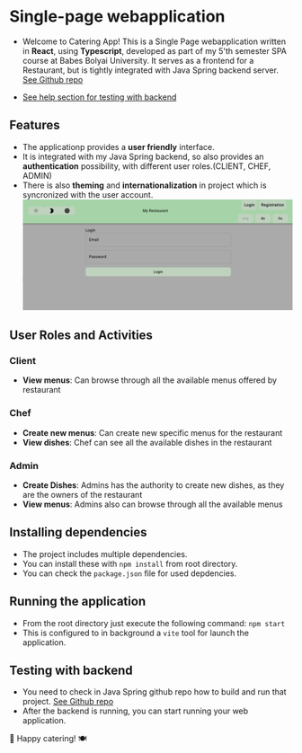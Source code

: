 # Single-page webapplication

- Welcome to Catering App! This is a Single Page webapplication written in **React**, using **Typescript**, developed as part of my 5'th semester SPA course at Babes Bolyai University. It serves as a frontend for a Restaurant, but is tightly integrated with Java Spring backend server. [See Github repo](https://github.com/jdanyy/cateringApp-javaSpring-backend)

- [See help section for testing with backend](<https://github.com/jdanyy/SPA-CateringApp/edit/main/README.md#Testing with backend>)

## Features

- The applicationp provides a **user friendly** interface.
- It is integrated with my Java Spring backend, so also provides an **authentication** possibility, with different user roles.(CLIENT, CHEF, ADMIN)
- There is also **theming** and **internationalization** in project which is syncronized with the user account.
  ![alt text](assets/image.png)

## User Roles and Activities

### Client

- **View menus**: Can browse through all the available menus offered by restaurant

### Chef

- **Create new menus**: Can create new specific menus for the restaurant
- **View dishes**: Chef can see all the available dishes in the restaurant

### Admin

- **Create Dishes**: Admins has the authority to create new dishes, as they are the owners of the restaurant
- **View menus**: Admins also can browse through all the available menus

## Installing dependencies

- The project includes multiple dependencies.
- You can install these with `npm install` from root directory.
- You can check the `package.json` file for used depdencies.

## Running the application

- From the root directory just execute the following command: `npm start`
- This is configured to in background a `vite` tool for launch the application.

## Testing with backend

- You need to check in Java Spring github repo how to build and run that project. [See Github repo](https://github.com/jdanyy/cateringApp-javaSpring-backend)
- After the backend is running, you can start running your web application.

🚀 Happy catering! 🍽️
